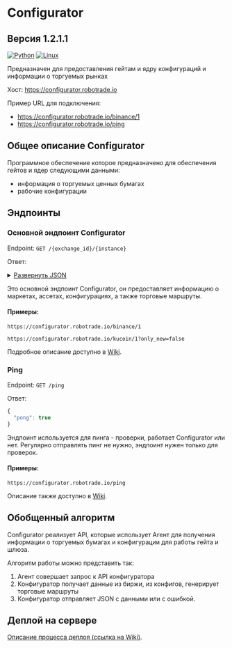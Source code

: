 # Configurator
## Версия 1.2.1.1 

[![Python](https://img.shields.io/badge/python-3.10.2-blue)](https://www.python.org/downloads/)
[![Linux](https://img.shields.io/badge/platform-linux-lightgrey)](https://ru.wikipedia.org/wiki/Linux)

Предназначен для предоставления гейтам и ядру конфигураций и информации о торгуемых рынках

Хост: https://configurator.robotrade.io

Пример URL для подключения: 

- https://configurator.robotrade.io/binance/1
- https://configurator.robotrade.io/ping

Общее описание Configurator
--------

Программное обеспечение которое предназначено для обеспечения гейтов и ядер следующими данными:

 - информация о торгуемых ценных бумагах
 - рабочие конфигурации

Эндпоинты
--------

### Основной эндпоинт Configurator

Endpoint: `GET /{exchange_id}/{instance}`

Ответ: 

<details>
<summary><u>Развернуть JSON</u></summary>

```json
{
  "is_new": true,
  "data": {
    "markets": [
      {
        "exchange_symbol": "ETH-BTC",
        "price_increment": 0.25,
        "amount_increment": 0.0001,
        "common_symbol": "ETH/BTC",
        "assets": {
          "base": "ETH",
          "quote": "BTC"
        }
      },
      {
        "exchange_symbol": "fBTCUST",
        "price_increment": 0.25,
        "amount_increment": 0.0001,
        "common_symbol": "BTC/USDT",
        "assets": {
          "base": "BTC",
          "quote": "UST"
        }
      }
    ],
    "assets_labels": [
      {
        "exchange": "UST",
        "common": "USDT"
      },
      {
        "exchange": "BTC",
        "common": "BTC"
      }
    ],
    "routes": [
      [
        {
          "source_asset": "ETH",
          "common_symbol": "ETH/USDT",
          "operation": "sell"
        },
        {
          "source_asset": "USDT",
          "common_symbol": "BTC/USDT",
          "operation": "buy"
        },
        {
          "source_asset": "BTC",
          "common_symbol": "ETH/BTC",
          "operation": "buy"
        }
      ],
      [
        {
          "source_asset": "USDT",
          "common_symbol": "ETH/USDT",
          "operation": "buy"
        },
        {
          "source_asset": "ETH",
          "common_symbol": "ETH/BTC",
          "operation": "sell"
        },
        {
          "source_asset": "BTC",
          "common_symbol": "BTC/USDT",
          "operation": "sell"
        }
      ],
      [
        {
          "source_asset": "BTC",
          "common_symbol": "BTC/USDT",
          "operation": "sell"
        },
        {
          "source_asset": "USDT",
          "common_symbol": "ETH/USDT",
          "operation": "buy"
        },
        {
          "source_asset": "ETH",
          "common_symbol": "ETH/BTC",
          "operation": "sell"
        }
      ]
    ],
    "gate_config": {
      "exchange": {
        "name": "kucoin",
        "instance": 1
      },
      "account": {
        "api_key": "61d213fc48bacd88816474cc",
        "secret_key": "8dga8934-02b7-4b66-963e-18b413f4e6cb",
        "passphrase": "i1i1id04d0c"
      },
      "aeron": {
        "publishers": {
          "orderbook": {
            "channel": "aeron:udp?control=172.31.14.205:40456|control-mode=dynamic",
            "stream_id": 1001
          },
          "balance": {
            "channel": "aeron:udp?control=172.31.14.205:40456|control-mode=dynamic",
            "stream_id": 1002
          },
          "log": {
            "channel": "aeron:udp?endpoint=3.66.183.27:44444|control-mode=dynamic",
            "stream_id": 1001
          }
        },
        "subscribers": {
          "core": {
            "channel": "aeron:udp?endpoint=172.31.14.205:40457|control=172.31.14.205:40456",
            "stream_id": 1003
          }
        }
      }
    },
    "core_config": {
      "aeron": {
        "publishers": {
          "gateway": {
            "channel": "aeron:udp?control=172.31.14.205:40456|control-mode=dynamic",
            "stream_id": 1003
          },
          "metrics": {
            "channel": "aeron:udp?endpoint=3.66.183.27:44444",
            "stream_id": 1001
          },
          "log": {
            "channel": "aeron:udp?control=172.31.14.205:40456|control-mode=dynamic",
            "stream_id": 1005
          }
        },
        "subscribers": {
          "balance": {
            "channel": "aeron:udp?control-mode=manual",
            "destinations": [
              "aeron:udp?endpoint=172.31.14.205:40461|control=172.31.14.205:40456"
            ],
            "stream_id": 1002
          },
          "orderbooks": {
            "channel": "aeron:udp?control-mode=manual",
            "destinations": [
              "aeron:udp?endpoint=172.31.14.205:40458|control=172.31.14.205:40456",
              "aeron:udp?endpoint=172.31.14.205:40459|control=18.159.92.185:40456",
              "aeron:udp?endpoint=172.31.14.205:40460|control=54.248.171.18:40456"
            ],
            "stream_id": 1001
          }
        }
      }
    }
  }
}
```

</details>


Это основной эндпоинт Configurator, он предоставляет информацию о маркетах, ассетах, конфигурациях, а также торговые маршруты.

#### Примеры:

`https://configurator.robotrade.io/binance/1`

`https://configurator.robotrade.io/kucoin/1?only_new=false`

Подробное описание доступно в [Wiki](https://github.com/RoboTradeCode/configurator/wiki/%D0%9E%D1%81%D0%BD%D0%BE%D0%B2%D0%BD%D0%BE%D0%B9-%D1%8D%D0%BD%D0%B4%D0%BF%D0%BE%D0%B8%D0%BD%D1%82-Configurator).

### Ping

Endpoint: `GET /ping`

Ответ:

``` js
{
  "pong": true
}
```

Эндпоинт используется для пинга - проверки, работает Configurator или нет. Регулярно отправлять пинг не нужно, эндпоинт нужен только для проверок.

#### Примеры:

`https://configurator.robotrade.io/ping`

Описание также доступно в [Wiki](https://github.com/RoboTradeCode/configurator/wiki/%D0%AD%D0%BD%D0%B4%D0%BF%D0%BE%D0%B8%D0%BD%D1%82-ping).

Обобщенный алгоритм 
--------

Configurator реализует API, которые использует Агент для получения информации о торгуемых бумагах и конфигурации для работы гейта и шлюза.

Алгоритм работы можно представить так:

1. Агент совершает запрос к API конфигуратора
2. Конфигуратор получает данные из биржи, из конфигов, генерирует торговые маршруты
3. Конфигуратор отправляет JSON  с данными или с ошибкой.

Деплой на сервере
--------

[Описание процесса деплоя (ссылка на Wiki)](https://github.com/RoboTradeCode/configurator/wiki/%D0%94%D0%B5%D0%BF%D0%BB%D0%BE%D0%B9-%D0%BD%D0%B0-%D1%81%D0%B5%D1%80%D0%B2%D0%B5%D1%80%D0%B5).
